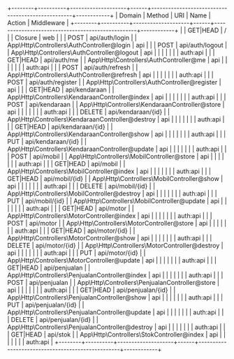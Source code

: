 +--------+----------+--------------------+------+--------------------------------------------------+------------+
| Domain | Method   | URI                | Name | Action                                           | Middleware |
+--------+----------+--------------------+------+--------------------------------------------------+------------+
|        | GET|HEAD | /                  |      | Closure                                          | web        |
|        | POST     | api/auth/login     |      | App\Http\Controllers\AuthController@login        | api        |
|        | POST     | api/auth/logout    |      | App\Http\Controllers\AuthController@logout       | api        |
|        |          |                    |      |                                                  | auth:api   |
|        | GET|HEAD | api/auth/me        |      | App\Http\Controllers\AuthController@me           | api        |
|        |          |                    |      |                                                  | auth:api   |
|        | POST     | api/auth/refresh   |      | App\Http\Controllers\AuthController@refresh      | api        | 
|        |          |                    |      |                                                  | auth:api   | 
|        | POST     | api/auth/register  |      | App\Http\Controllers\AuthController@register     | api        | 
|        | GET|HEAD | api/kendaraan      |      | App\Http\Controllers\KendaraanController@index   | api        | 
|        |          |                    |      |                                                  | auth:api   | 
|        | POST     | api/kendaraan      |      | App\Http\Controllers\KendaraanController@store   | api        | 
|        |          |                    |      |                                                  | auth:api   | 
|        | DELETE   | api/kendaraan/{id} |      | App\Http\Controllers\KendaraanController@destroy | api        | 
|        |          |                    |      |                                                  | auth:api   | 
|        | GET|HEAD | api/kendaraan/{id} |      | App\Http\Controllers\KendaraanController@show    | api        | 
|        |          |                    |      |                                                  | auth:api   |
|        | PUT      | api/kendaraan/{id} |      | App\Http\Controllers\KendaraanController@update  | api        | 
|        |          |                    |      |                                                  | auth:api   | 
|        | POST     | api/mobil          |      | App\Http\Controllers\MobilController@store       | api        | 
|        |          |                    |      |                                                  | auth:api   | 
|        | GET|HEAD | api/mobil          |      | App\Http\Controllers\MobilController@index       | api        | 
|        |          |                    |      |                                                  | auth:api   | 
|        | GET|HEAD | api/mobil/{id}     |      | App\Http\Controllers\MobilController@show        | api        | 
|        |          |                    |      |                                                  | auth:api   | 
|        | DELETE   | api/mobil/{id}     |      | App\Http\Controllers\MobilController@destroy     | api        | 
|        |          |                    |      |                                                  | auth:api   | 
|        | PUT      | api/mobil/{id}     |      | App\Http\Controllers\MobilController@update      | api        | 
|        |          |                    |      |                                                  | auth:api   | 
|        | GET|HEAD | api/motor          |      | App\Http\Controllers\MotorController@index       | api        |
|        |          |                    |      |                                                  | auth:api   | 
|        | POST     | api/motor          |      | App\Http\Controllers\MotorController@store       | api        | 
|        |          |                    |      |                                                  | auth:api   | 
|        | GET|HEAD | api/motor/{id}     |      | App\Http\Controllers\MotorController@show        | api        | 
|        |          |                    |      |                                                  | auth:api   | 
|        | DELETE   | api/motor/{id}     |      | App\Http\Controllers\MotorController@destroy     | api        | 
|        |          |                    |      |                                                  | auth:api   | 
|        | PUT      | api/motor/{id}     |      | App\Http\Controllers\MotorController@update      | api        | 
|        |          |                    |      |                                                  | auth:api   | 
|        | GET|HEAD | api/penjualan      |      | App\Http\Controllers\PenjualanController@index   | api        |
|        |          |                    |      |                                                  | auth:api   | 
|        | POST     | api/penjualan      |      | App\Http\Controllers\PenjualanController@store   | api        | 
|        |          |                    |      |                                                  | auth:api   | 
|        | GET|HEAD | api/penjualan/{id} |      | App\Http\Controllers\PenjualanController@show    | api        | 
|        |          |                    |      |                                                  | auth:api   | 
|        | PUT      | api/penjualan/{id} |      | App\Http\Controllers\PenjualanController@update  | api        | 
|        |          |                    |      |                                                  | auth:api   | 
|        | DELETE   | api/penjualan/{id} |      | App\Http\Controllers\PenjualanController@destroy | api        | 
|        |          |                    |      |                                                  | auth:api   | 
|        | GET|HEAD | api/stok           |      | App\Http\Controllers\StokController@index        | api        | 
|        |          |                    |      |                                                  | auth:api   | 
+--------+----------+--------------------+------+--------------------------------------------------+------------+